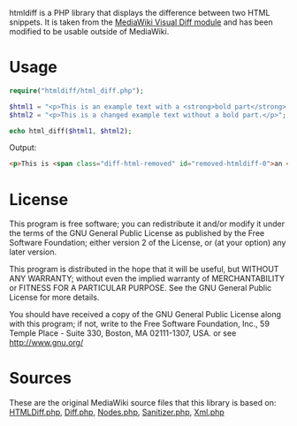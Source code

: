 htmldiff is a PHP library that displays the difference between two HTML snippets. It is taken from the [MediaWiki Visual Diff module](http://www.mediawiki.org/wiki/Visual_Diff) and has been modified to be usable outside of MediaWiki.

Usage
=====

```php
require("htmldiff/html_diff.php");

$html1 = "<p>This is an example text with a <strong>bold part</strong>.</p>";
$html2 = "<p>This is a changed example text without a bold part.</p>";

echo html_diff($html1, $html2);
```

Output:

```html
<p>This is <span class="diff-html-removed" id="removed-htmldiff-0">an </span><span class="diff-html-added" id="added-htmldiff-0">a changed </span>example text <span class="diff-html-removed" id="removed-htmldiff-1">with </span><span class="diff-html-added" id="added-htmldiff-1">without </span>a bold part.</p>
```

License
=======

This program is free software; you can redistribute it and/or modify
it under the terms of the GNU General Public License as published by
the Free Software Foundation; either version 2 of the License, or
(at your option) any later version.

This program is distributed in the hope that it will be useful,
but WITHOUT ANY WARRANTY; without even the implied warranty of
MERCHANTABILITY or FITNESS FOR A PARTICULAR PURPOSE.  See the
GNU General Public License for more details.

You should have received a copy of the GNU General Public License
along with this program; if not, write to the Free Software
Foundation, Inc., 59 Temple Place - Suite 330, Boston, MA 02111-1307, USA.
or see http://www.gnu.org/

Sources
=======

These are the original MediaWiki source files that this library is based on: [HTMLDiff.php](http://svn.wikimedia.org/viewvc/mediawiki/trunk/phase3/includes/diff/HTMLDiff.php?view=markup&pathrev=58266), [Diff.php](http://svn.wikimedia.org/viewvc/mediawiki/trunk/phase3/includes/diff/Diff.php?view=markup&pathrev=58266), [Nodes.php](http://svn.wikimedia.org/viewvc/mediawiki/trunk/phase3/includes/diff/Nodes.php?view=markup&pathrev=58266), 
[Sanitizer.php](http://svn.wikimedia.org/viewvc/mediawiki/trunk/phase3/includes/Sanitizer.php?view=markup&pathrev=58267), [Xml.php](http://svn.wikimedia.org/viewvc/mediawiki/trunk/phase3/includes/Xml.php?view=markup&pathrev=58267)